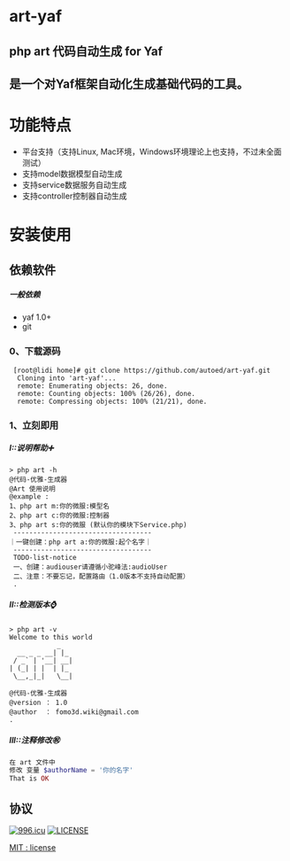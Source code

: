 # art-yaf

## php art 代码自动生成 for Yaf

## 是一个对Yaf框架自动化生成基础代码的工具。

# 功能特点
* 平台支持（支持Linux, Mac环境，Windows环境理论上也支持，不过未全面测试）
* 支持model数据模型自动生成
* 支持service数据服务自动生成
* 支持controller控制器自动生成

#  安装使用
## 依赖软件
##### 一般依赖
* yaf 1.0+
* git

### 0、下载源码
```linux
 [root@lidi home]# git clone https://github.com/autoed/art-yaf.git
  Cloning into 'art-yaf'...
  remote: Enumerating objects: 26, done.
  remote: Counting objects: 100% (26/26), done.
  remote: Compressing objects: 100% (21/21), done.
```
### 1、立刻即用
##### I::说明帮助➕
```
> php art -h
@代码-优雅-生成器
@Art 使用说明
@example :  
1、php art m:你的微服:模型名
2、php art c:你的微服:控制器
3、php art s:你的微服 (默认你的模块下Service.php)
 -----------------------------------
｜一键创建：php art a:你的微服:起个名字｜
 -----------------------------------
 TODO-list-notice
 一、创建：audiouser请遵循小驼峰法:audioUser
 二、注意：不要忘记，配置路由（1.0版本不支持自动配置）
 .

```
##### II::检测版本⌚
```
> php art -v
Welcome to this world
            _   
  __ _ _ __| |_ 
 / _` | '__| __|
| (_| | |  | |_ 
 \__,_|_|   \__|
 
@代码-优雅-生成器
@version ： 1.0
@author  ： fomo3d.wiki@gmail.com
.

```
##### III::注释修改㊗
```php
在 art 文件中
修改 变量 $authorName = '你的名字'
That is OK
```
## 协议

[![996.icu](https://img.shields.io/badge/link-996.icu-red.svg)](https://996.icu)
[![LICENSE](https://img.shields.io/badge/license-Anti%20996-blue.svg)](https://github.com/996icu/996.ICU/blob/master/LICENSE)

[MIT : license](https://github.com/autoed/art-yaf/blob/master/README.md)